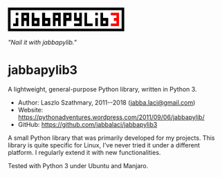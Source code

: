 ![jabbapylib logo](logo/logo.png "logo")

*"Nail it with jabbapylib."*

jabbapylib3
===========
A lightweight, general-purpose Python library, written in Python 3.

* Author:  Laszlo Szathmary, 2011--2018 (<jabba.laci@gmail.com>)
* Website: <https://pythonadventures.wordpress.com/2011/09/06/jabbapylib/>
* GitHub:  <https://github.com/jabbalaci/jabbapylib3>

A small Python library that was primarily developed for my projects.
This library is quite specific for Linux, I've never tried
it under a different platform. I regularly extend it with new functionalities.

Tested with Python 3 under Ubuntu and Manjaro.
